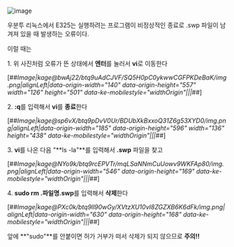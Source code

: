 ![image](https://user-images.githubusercontent.com/68044527/126106928-61ac6d6f-f7fd-40cc-9693-457561b8a83c.png)

우분투 리눅스에서 E325는 실행하려는 프로그램이 비정상적인 종료로 .swp 파일이 남겨져 있을 때 발생하는 오류이다.

이럴 때는

1\. 위 사진처럼 오류가 뜬 상태에서 **엔터**를 눌러서 **vi**로 이동한다

[##_Image|kage@bwAj22/btq9uAdCJVF/SQ5H0pC0ykwwCGFPKDeBaK/img.png|alignLeft|data-origin-width="140" data-origin-height="557" width="126" height="501" data-ke-mobilestyle="widthOrigin"|||_##]

2\. **:q**를 입력해서 **vi**를 **종료**한다

[##_Image|kage@sp6vX/btq9pDvV0Ur/BDUbXkBxxoQ31Z6g53XYD0/img.png|alignLeft|data-origin-width="185" data-origin-height="596" width="136" height="438" data-ke-mobilestyle="widthOrigin"|||_##]

3\. **vi**를 나온 다음 "**ls -la"**를 입력해서 **.swp** 파일을 찾고 

[##_Image|kage@NYo9k/btq9rcEPVTr/mqLSaNNmCuUowv9WKFAp80/img.png|alignLeft|data-origin-width="546" data-origin-height="169" data-ke-mobilestyle="widthOrigin"|||_##]

4\. **sudo rm .파일명.swp**를 입력해서 **삭제**한다

[##_Image|kage@PXc0k/btq9ll90wGy/XVtzXU10vI8ZGZXB6K6dFk/img.png|alignLeft|data-origin-width="630" data-origin-height="168" data-ke-mobilestyle="widthOrigin"|||_##]

앞에 **"sudo"**를 안붙이면 허가 거부가 떠서 삭제가 되지 않으므로 **주의!!**
